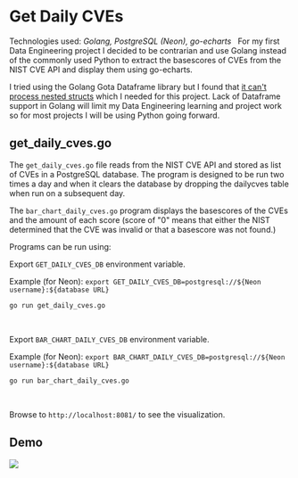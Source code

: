 # Get Daily CVEs

Technologies used: *Golang, PostgreSQL (Neon), go-echarts*
&nbsp;
For my first Data Engineering project I decided to be contrarian and use Golang instead of the commonly used Python to extract the basescores of CVEs from the NIST CVE API and display them using go-echarts.

I tried using the Golang Gota Dataframe library but I found that [it can't process nested structs](https://github.com/go-gota/gota/issues/163) which I needed for this project. Lack of Dataframe support in Golang will limit my Data Engineering learning and project work so for most projects I will be using Python going forward.

## get_daily_cves.go

The ```get_daily_cves.go``` file reads from the NIST CVE API and stored as list of CVEs in a PostgreSQL database. The program is designed to be run two times a day and when it clears the database by dropping the dailycves table when run on a subsequent day.

The ```bar_chart_daily_cves.go``` program displays the basescores of the CVEs and the amount of each score (score of "0" means that either the NIST determined that the CVE was invalid or that a basescore was not found.)

Programs can be run using:

Export ```GET_DAILY_CVES_DB``` environment variable.

Example (for Neon): ```export GET_DAILY_CVES_DB=postgresql://${Neon username}:${database URL}```

    go run get_daily_cves.go

&nbsp;

Export ```BAR_CHART_DAILY_CVES_DB``` environment variable.

Example (for Neon): ```export BAR_CHART_DAILY_CVES_DB=postgresql://${Neon username}:${database URL}```

    go run bar_chart_daily_cves.go
&nbsp;

Browse to ```http://localhost:8081/``` to see the visualization.

## Demo

![](Get_Daily_CVEs_Demo__2025-08-09-23-03-05.gif)